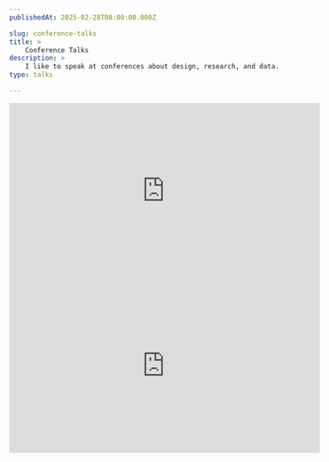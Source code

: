 ```yaml
---
publishedAt: 2025-02-28T08:00:00.000Z

slug: conference-talks
title: >
    Conference Talks
description: >
    I like to speak at conferences about design, research, and data.
type: talks

---
```

<iframe width="560" height="315" src="https://www.youtube.com/embed/fyomO5NGfdE?si=KOOsLB6Q3IHTzCa-" title="YouTube video player" frameborder="0" allow="accelerometer; autoplay; clipboard-write; encrypted-media; gyroscope; picture-in-picture; web-share" referrerpolicy="strict-origin-when-cross-origin" allowfullscreen></iframe>

<iframe width="560" height="315" src="https://www.youtube.com/embed/EB1KXU4eSxI?si=fJwFww3OoWqVgGiL" title="YouTube video player" frameborder="0" allow="accelerometer; autoplay; clipboard-write; encrypted-media; gyroscope; picture-in-picture; web-share" referrerpolicy="strict-origin-when-cross-origin" allowfullscreen></iframe>